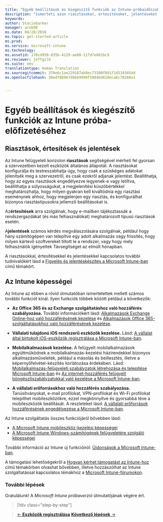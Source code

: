 ```yaml
---
title: "Egyéb beállítások és kiegészítő funkciók az Intune-próbaidőszakokhoz | Microsoft Intune"
description: "Ismerteti azon riasztásokat, értesítéseket, jelentéseket, valamint általános Intune-képességeket, amelyeket érdemes ismerni az Intune 30 napos ingyenes próbaidőszakára való feliratkozás esetén"
keywords: 
author: Staciebarker
manager: arob98
ms.date: 04/28/2016
ms.topic: get-started-article
ms.prod: 
ms.service: microsoft-intune
ms.technology: 
ms.assetid: 170cd959-d35b-4129-ae60-117d7e881bc9
ms.reviewer: jeffgilb
ms.suite: ems
translationtype: Human Translation
ms.sourcegitcommit: 376e6c1ae229187ab8ec73390f091f1d534365dd
ms.openlocfilehash: 30ed78b967d8669999f59046d610eca6c78260a1


---
```


# Egyéb beállítások és kiegészítő funkciók az Intune próba-előfizetéséhez

## Riasztások, értesítések és jelentések
Az Intune felügyeleti konzolon **riasztások** segítségével mérheti fel gyorsan a szervezetben kezelt eszközök általános állapotát. A riasztásokat konfigurálja és testreszabhatja úgy, hogy csak a szüskéges adatokat jelenítsék meg a szervezetről, és csak ezekről adjanak jelentést. Beállíthatja, hogy az egyes riasztások engedélyezve legyenek-e vagy letiltva, beállíthatja a súlyosságukat, a megjelenítési küszöbértékkel meghatározhatja, hogy milyen gyakran kell kiváltódnia egy riasztási eseménynek ahhoz, hogy megjelenjen egy riasztás, és konfigurálhat bizonyos riasztástípusokra jellemző beállításokat is.

Az**értesítések** arra szolgálnak, hogy e-mailben tájékoztassák a rendszergazdákat (és más felhasználókat) meghatározott típusú riasztások esetén.

A**jelentések** számos kérdés megválaszolására szolgálnak, például hogy hány számítógépen van telepítve egy adott alkalmazás vagy frissítés, hogy milyen kártevő szoftvereket tiltott le a rendszer, vagy hogy mely felhasználók igényeltek Távsegítséget az elmúlt hónapban.

A riasztásokkal, értesítésekkel és jelentésekkel kapcsolatos további tudnivalókért lásd a [Figyelés és jelentéskészítés a Microsoft Intune-ban](/Intune/Deploy-Use/monitoring-and-reports-with-microsoft-intune) című témakört.

## Az Intune képességei
Az Intune az ebben a rövid útmutatóban ismertetettek mellett számos további funkciót kínál. Ilyen funkciók többek között például a következők:

-   **Az Office 365 és az Exchange szolgáltatáshoz való hozzáférés szabályozása.** További információkért lásd: [Alkalmazások Exchange Online-hoz való hozzáférésének kezelése](https://technet.microsoft.com/library/dn705841.aspx) és [Alkalmazások Office 365-szolgáltatásokhoz való hozzáférésének kezelése](https://technet.microsoft.com/library/dn818907.aspx).

-   **Vállalati tulajdonú iOS rendszerű eszközök kezelése.** Lásd: [A vállalat által birtokolt iOS-eszközök regisztrálása a Microsoft Intune-ban](/Intune/Deploy-Use/enroll-corporate-owned-ios-devices-in-microsoft-intune).

-   **Mobilalkalmazások kezelése.** A felügyelt mobilalkalmazások együttműködnek a mobilalkalmazás-kezelési házirendekkel bizonyos alkalmazásműveletek, például a másolás és beillesztés, illetve a képernyőfelvétel-készítés korlátozása érdekében. Lásd: [Mobilalkalmazás-felügyeleti szabályzatok létrehozása és telepítése Microsoft Intune-ban](/Intune/Deploy-Use/create-and-deploy-mobile-app-management-policies-with-microsoft-intune) és [Az internet-hozzáférés felügyelt böngészőszabályzatokkal való kezelése a Microsoft Intune-ban](/Intune/Deploy-Use/manage-internet-access-using-managed-browser-policies).

-   **A vállalati erőforrásokhoz való hozzáférés szabályozása.** Tanúsítványokat, e-mail profilokat, VPN-profilokat és Wi-Fi profilokat telepíthet mobileszközökre, ezzel megkönnyítve és gyorsabbá téve a mobileszközök beállítását. A részleteket lásd: [A vállalati erőforrások hozzáférésének engedélyezése a Microsoft Intune-ban](/Intune/Deploy-Use/enable-access-to-company-resources-with-microsoft-intune).

Az Intune szolgáltatás összes funkciójáról bővebben lásd:
- [A Microsoft Intune mobileszköz-kezelési képességei](/intune/get-started/mobile-device-management-capabilities-in-microsoft-intune)
- [A Microsoft Intune Windows-számítógépek felügyeletére szolgáló képességei](/intune/get-started/windows-pc-management-capabilities-in-microsoft-intune)

További információ az Intune új funkcióiról: [Újdonságok a Microsoft Intune-ban](/Intune/Deploy-Use/whats-new-in-microsoft-intune).

A támogatási lehetőségekről a [Hogyan kérhet támogatást az Intune-hoz](/Intune/Troubleshoot/how-to-get-support-for-microsoft-intune) című témakörben olvashat bővebben, illetve hozzászólhat az Intune szolgáltatással kapcsolatos témákhoz a [Microsoft Intune-fórumokon](https://social.technet.microsoft.com/Forums/en-US/home?forum=microsoftintuneprod).

### További lépések
Gratulálunk! A *Microsoft Intune próbaverzió* útmutatójának végére ért.

>[!div class="step-by-step"]

>[&larr; **Eszközök regisztrálása**](.\get-started-with-a-30-day-trial-of-microsoft-intune-step-5.md)     [**Következő lépések** &rarr;](.\get-started-with-a-30-day-trial-of-microsoft-intune-step-7.md)  



<!--HONumber=Jul16_HO3-->


